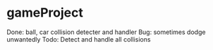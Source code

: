 # gameProject

Done: ball, car collision detecter and handler
Bug: sometimes dodge unwantedly
Todo: Detect and handle all collisions
